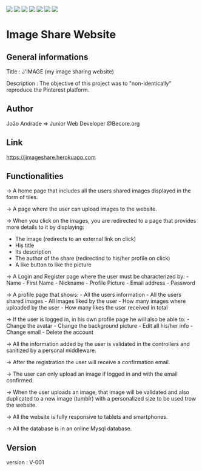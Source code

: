 
<img src="https://img.shields.io/badge/USES-HTML-blue?style=for-the-badge"> <img src="https://img.shields.io/badge/USES-CSS-blue?style=for-the-badge">
<img src="https://img.shields.io/badge/USES-TAILWIND-blue?style=for-the-badge"> <img src="https://img.shields.io/badge/USES-MYSQL-blue?style=for-the-badge">
<img src="https://img.shields.io/badge/USES-JAVASCRIPT-blue?style=for-the-badge"> <img src="https://img.shields.io/badge/USES-PHP-blue?style=for-the-badge">
<img src="https://img.shields.io/badge/MADE%20WITH-LARAVEL-brightgreen?style=for-the-badge">


# Image Share Website



## General informations 
Title       : J'IMAGE (my image sharing website) 

Description : The objective of this project was to "non-identically" reproduce the Pinterest platform.


## Author
João Andrade => Junior Web Developer @Becore.org


## Link
https://jimageshare.herokuapp.com


## Functionalities
-> A home page that includes all the users shared images displayed in the form of tiles.

-> A page where the user can upload images to the website.

-> When you click on the images, you are redirected to a page that provides more details to it by displaying:
- The image (redirects to an external link on click)
- His title
- Its description
- The author of the share (redirectind to his/her profile on click)
- A like button to like the picture
    
-> A Login and Register page where the user must be characterized by:
    - Name
    - First Name
    - Nickname
    - Profile Picture
    - Email address
    - Password
    
-> A profile page that shows:
    - All the users information
    - All the users shared images
    - All images liked by the user
    - How many images where uploaded by the user
    - How many likes the user received in total
    
-> If the user is logged in, in his own profile page he will also be able to:
    - Change the avatar
    - Change the background picture
    - Edit all his/her info
    - Change email
    - Delete the account

-> All the information added by the user is validated in the controllers and sanitized by a personal middleware.

-> After the registration the user will receive a confirmation email.

-> The user can only upload an image if logged in and with the email confirmed.

-> When the user uploads an image, that image will be validated and also duplicated to a new image (tumblr) with a personalized size to be used trow the        website.

-> All the website is fully responsive to tablets and smartphones.

-> All the database is in an online Mysql database.





## Version 
version : V-001

